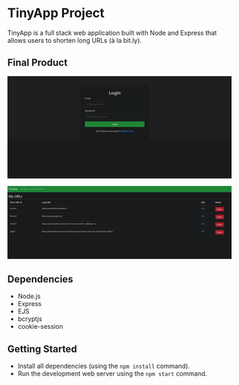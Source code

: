 # TinyApp Project

TinyApp is a full stack web application built with Node and Express that allows users to shorten long URLs (à la bit.ly).

## Final Product

![TinyApp Login Page](docs/login-page.png)

![TinyApp Home Page](docs/urls-page.png)

## Dependencies

- Node.js
- Express
- EJS
- bcryptjs
- cookie-session

## Getting Started

- Install all dependencies (using the `npm install` command).
- Run the development web server using the `npm start` command.
